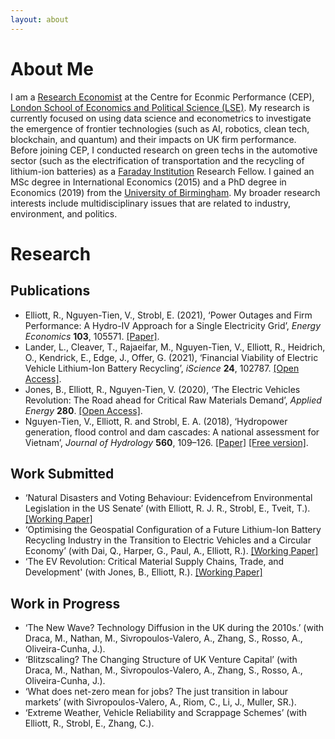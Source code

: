 ```yaml
---
layout: about 
---
```


# About Me
I am a [Research Economist](https://cep.lse.ac.uk/_new/staff/person.asp?id=10783) at the Centre for Econmic Performance (CEP), [London School of Economics and Political Science (LSE)](https://www.lse.ac.uk). My research is currently focused on using data science and econometrics to investigate the emergence of frontier technologies (such as AI, robotics, clean tech, blockchain, and quantum) and their impacts on UK firm performance. Before joining CEP, I conducted research on green techs in the automotive sector (such as the electrification of transportation and the recycling of lithium-ion batteries) as a [Faraday Institution](https://faraday.ac.uk/) Research Fellow. I gained an MSc degree in International Economics (2015) and a PhD degree in Economics (2019) from the [University of Birmingham](https://www.birmingham.ac.uk). My broader research interests include multidisciplinary issues that are related to industry, environment, and politics.

# Research
## Publications
* Elliott, R., Nguyen-Tien, V., Strobl, E. (2021), ‘Power Outages and Firm Performance: A Hydro-IV Approach for a Single Electricity Grid’, *Energy Economics* **103**, 105571. [[Paper]](https://www.sciencedirect.com/science/article/pii/S0140988321004436).
* Lander, L., Cleaver, T., Rajaeifar, M., Nguyen-Tien, V., Elliott, R., Heidrich, O., Kendrick, E., Edge, J., Offer, G. (2021), ‘Financial Viability of Electric Vehicle Lithium-Ion Battery Recycling’, *iScience* **24**, 102787. [[Open Access]](https://www.sciencedirect.com/science/article/pii/S2589004221007550).
* Jones, B., Elliott, R., Nguyen-Tien, V. (2020), ‘The Electric Vehicles Revolution:  The Road ahead for Critical Raw Materials Demand’, *Applied Energy* **280**. [[Open Access]](https://www.sciencedirect.com/science/article/pii/S0306261920305845).
* Nguyen-Tien, V., Elliott, R. and Strobl, E. A. (2018), ‘Hydropower generation, flood control and dam cascades: A national assessment for Vietnam’, *Journal of Hydrology* **560**, 109–126. [[Paper]](https://doi.org/10.1016/j.jhydrol.2018.02.063) [[Free version]](https://research.birmingham.ac.uk/portal/files/48521145/Nguyen_Tien_et_al_Hydropower_generation_Journal_of_Hydrology_2018.pdf).

## Work Submitted
*	‘Natural Disasters and Voting Behaviour:  Evidencefrom Environmental Legislation in the US Senate’ (with Elliott, R. J. R., Strobl, E., Tveit, T.). [[Working Paper]](https://www.dropbox.com/s/bxgwdnec8ccbihm/Green%20voting.pdf?dl=0)
* ‘Optimising the Geospatial Configuration of a Future Lithium-Ion Battery Recycling Industry in the Transition to Electric Vehicles and a Circular Economy’ (with Dai, Q., Harper, G., Paul, A., Elliott, R.). [[Working Paper]](https://www.dropbox.com/s/o3u00ub2f5mqhwa/ReLIB%20Draft.pdf?dl=0)
* ‘The EV Revolution: Critical Material Supply Chains, Trade, and Development' (with Jones, B., Elliott, R.). [[Working Paper]](https://www.repec.bham.ac.uk/pdf/21-15.pdf)

 
## Work in Progress
*	‘The New Wave? Technology Diffusion in the UK during the 2010s.’ (with Draca, M., Nathan, M., Sivropoulos-Valero, A., Zhang, S., Rosso, A., Oliveira-Cunha, J.).
*	‘Blitzscaling?  The Changing Structure of UK Venture Capital’ (with Draca, M., Nathan, M., Sivropoulos-Valero, A., Zhang, S., Rosso, A., Oliveira-Cunha, J.).
*	‘What does net-zero mean for jobs? The just transition in labour markets’ (with Sivropoulos-Valero, A., Riom, C., Li, J., Muller, SR.).
*	‘Extreme Weather, Vehicle Reliability and Scrappage Schemes’ (with Elliott, R., Strobl, E., Zhang, C.).

